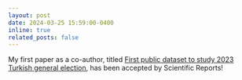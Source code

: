```yaml
---
layout: post
date: 2024-03-25 15:59:00-0400
inline: true
related_posts: false
---
```


My first paper as a co-author, titled <a href="https://www.nature.com/articles/s41598-024-58006-w">First public dataset to study 2023 Turkish general election</a>, has been accepted by Scientific Reports!
